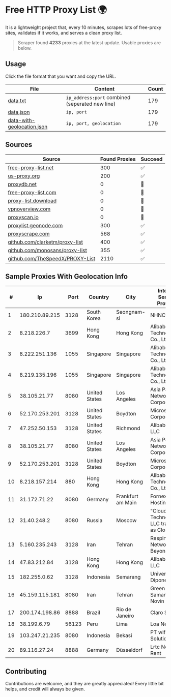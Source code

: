 
# Free HTTP Proxy List 🌍

It is a lightweight project that, every 10 minutes, scrapes lots of free-proxy sites, validates if it works, and serves a clean proxy list.


> Scraper found **4233** proxies at the latest update. Usable proxies are below.

## Usage

Click the file format that you want and copy the URL.


|File|Content|Count|
|----|-------|-----|
|[data.txt](https://raw.githubusercontent.com/themiralay/Proxy-List-World/master/data.txt)|`ip_address:port` combined (seperated new line)|179|
|[data.json](https://raw.githubusercontent.com/themiralay/Proxy-List-World/master/data.json)|`ip, port`|179|
|[data-with-geolocation.json](https://raw.githubusercontent.com/themiralay/Proxy-List-World/master/data-with-geolocation.json)|`ip, port, geolocation`|179|

## Sources

|Source|Found Proxies|Succeed|
|------|-------------|-------|
|[free-proxy-list.net](https://free-proxy-list.net)|300|✅|
|[us-proxy.org](https://www.us-proxy.org)|200|✅|
|[proxydb.net](http://proxydb.net)|0|🚫|
|[free-proxy-list.com](https://free-proxy-list.com/?page=&port=&type%5B%5D=http&type%5B%5D=https&up_time=0&search=Search)|0|🚫|
|[proxy-list.download](https://www.proxy-list.download/HTTP)|0|🚫|
|[vpnoverview.com](https://vpnoverview.com/privacy/anonymous-browsing/free-proxy-servers)|0|🚫|
|[proxyscan.io](https://www.proxyscan.io)|0|🚫|
|[proxylist.geonode.com](https://proxylist.geonode.com/api/proxy-list?limit=300&page=1&sort_by=lastChecked&sort_type=desc&protocols=http,https)|300|✅|
|[proxyscrape.com](https://api.proxyscrape.com/v2/?request=displayproxies&protocol=http&timeout=10000&country=all&ssl=all&anonymity=all)|568|✅|
|[github.com/clarketm/proxy-list](https://raw.githubusercontent.com/clarketm/proxy-list/master/proxy-list-raw.txt)|400|✅|
|[github.com/monosans/proxy-list](https://raw.githubusercontent.com/monosans/proxy-list/main/proxies/http.txt)|355|✅|
|[github.com/TheSpeedX/PROXY-List](https://raw.githubusercontent.com/TheSpeedX/PROXY-List/master/http.txt)|2110|✅|


## Sample Proxies With Geolocation Info

|#|Ip|Port|Country|City|Internet Service Provider|
|-|--|----|-------|----|-------------------------|
|1|180.210.89.215|3128|South Korea|Seongnam-si|NHNCLOUD|
|2|8.218.226.7|3699|Hong Kong|Hong Kong|Alibaba (US) Technology Co., Ltd.|
|3|8.222.251.136|1055|Singapore|Singapore|Alibaba (US) Technology Co., Ltd.|
|4|8.219.135.196|1055|Singapore|Singapore|Alibaba (US) Technology Co., Ltd.|
|5|38.105.21.77|8080|United States|Los Angeles|Asia Pacific Network Corporation|
|6|52.170.253.201|3128|United States|Boydton|Microsoft Corporation|
|7|47.252.50.153|3128|United States|Richmond|Alibaba Cloud LLC|
|8|38.105.21.77|8080|United States|Los Angeles|Asia Pacific Network Corporation|
|9|52.170.253.201|3128|United States|Boydton|Microsoft Corporation|
|10|8.218.157.214|880|Hong Kong|Hong Kong|Alibaba (US) Technology Co., Ltd.|
|11|31.172.71.22|8080|Germany|Frankfurt am Main|Fornex Hosting S.L.|
|12|31.40.248.2|8080|Russia|Moscow|"Cloud Technologies" LLC trading as Cloud.ru|
|13|5.160.235.243|3128|Iran|Tehran|Respina Networks & Beyond PJSC|
|14|47.83.212.84|3128|Hong Kong|Hong Kong|Alibaba.com LLC|
|15|182.255.0.62|3128|Indonesia|Semarang|Universitas Diponegoro|
|16|45.159.115.181|8080|Iran|Tehran|Green Web Samaneh Novin Co Ltd|
|17|200.174.198.86|8888|Brazil|Rio de Janeiro|Claro S.A|
|18|38.199.6.79|56123|Peru|Lima|Loa Network|
|19|103.247.21.235|8080|Indonesia|Bekasi|PT wifian Solution|
|20|89.116.27.24|8888|Germany|Düsseldorf|Lrtc Network Rent|



## Contributing

Contributions are welcome, and they are greatly appreciated! Every
little bit helps, and credit will always be given.

